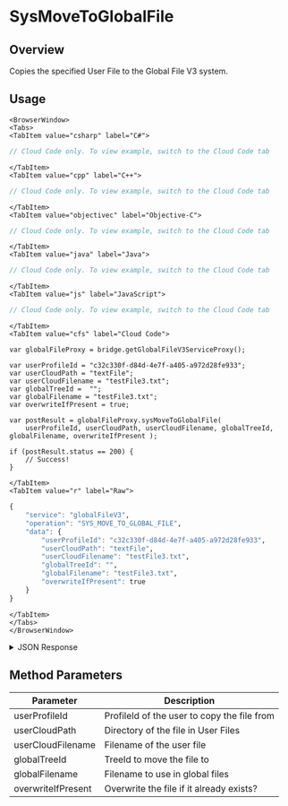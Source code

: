 # SysMoveToGlobalFile
## Overview
Copies the specified User File to the Global File V3 system.

<PartialServop service_name="globalFileV3" operation_name="SYS_MOVE_TO_GLOBAL_FILE" />

## Usage

```mdx-code-block
<BrowserWindow>
<Tabs>
<TabItem value="csharp" label="C#">
```

```csharp
// Cloud Code only. To view example, switch to the Cloud Code tab
```

```mdx-code-block
</TabItem>
<TabItem value="cpp" label="C++">
```

```cpp
// Cloud Code only. To view example, switch to the Cloud Code tab
```

```mdx-code-block
</TabItem>
<TabItem value="objectivec" label="Objective-C">
```

```objectivec
// Cloud Code only. To view example, switch to the Cloud Code tab
```

```mdx-code-block
</TabItem>
<TabItem value="java" label="Java">
```

```java
// Cloud Code only. To view example, switch to the Cloud Code tab
```

```mdx-code-block
</TabItem>
<TabItem value="js" label="JavaScript">
```

```javascript
// Cloud Code only. To view example, switch to the Cloud Code tab
```

```mdx-code-block
</TabItem>
<TabItem value="cfs" label="Cloud Code">
```

```cfscript
var globalFileProxy = bridge.getGlobalFileV3ServiceProxy();

var userProfileId = "c32c330f-d84d-4e7f-a405-a972d28fe933";
var userCloudPath = "textFile";
var userCloudFilename = "testFile3.txt";
var globalTreeId =  "";
var globalFilename = "testFile3.txt";
var overwriteIfPresent = true;

var postResult = globalFileProxy.sysMoveToGlobalFile(
    userProfileId, userCloudPath, userCloudFilename, globalTreeId, globalFilename, overwriteIfPresent );

if (postResult.status == 200) {
    // Success!
}
```

```mdx-code-block
</TabItem>
<TabItem value="r" label="Raw">
```

```r
{
	"service": "globalFileV3",
	"operation": "SYS_MOVE_TO_GLOBAL_FILE",
	"data": {
        "userProfileId": "c32c330f-d84d-4e7f-a405-a972d28fe933",
        "userCloudPath": "textFile",
        "userCloudFilename": "testFile3.txt",
        "globalTreeId": "",
        "globalFilename": "testFile3.txt",
        "overwriteIfPresent": true
	}
}
```

```mdx-code-block
</TabItem>
</Tabs>
</BrowserWindow>
```

<details>
<summary>JSON Response</summary>

```json
{
    "status": 200,
    "data": {
        "fileId": "34abacc5-c048-4bcc-a3ce-8eb751a718a6",
        "treeId": "",
        "fileName": "testFile3.txt",
        "contentMd5": "2mmQd5nAOUhpptej1Gf5wA==",
        "fileSize": 20,
        "dateUploaded": 1587695812000,
        "etag": "da69907799c0394869a6d7a3d467f9c0",
        "version": 1,
        "url": "https://api.braincloudservers.com/files/bc/g/21774/f/34abacc5-c048-4bcc-a3ce-8eb751a718a6/V1/testFile3.txt"
    }
}
```
</details>

## Method Parameters
Parameter | Description
--------- | -----------
userProfileId | ProfileId of the user to copy the file from
userCloudPath | Directory of the file in User Files
userCloudFilename | Filename of the user file
globalTreeId | TreeId to move the file to
globalFilename | Filename to use in global files
overwriteIfPresent | Overwrite the file if it already exists?


